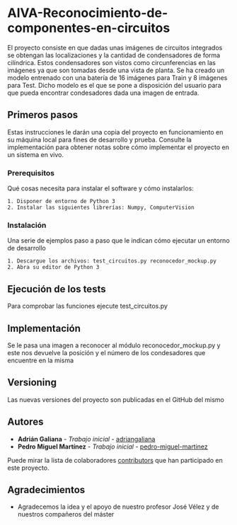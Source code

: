 # AIVA-Reconocimiento-de-componentes-en-circuitos
El proyecto consiste en que dadas unas imágenes de circuitos integrados se obtengan las localizaciones y la cantidad de condensadores de forma cilíndrica. Estos condensadores son vistos como circunferencias en las imágenes ya que son tomadas desde una vista de planta. Se ha creado un modelo entrenado con una batería de 16 imágenes para Train y 8 imágenes para Test. Dicho modelo es el que se pone a disposición del usuario para que pueda encontrar condesadores dada una imagen de entrada.

## Primeros pasos

Estas instrucciones le darán una copia del proyecto en funcionamiento en su máquina local para fines de desarrollo y prueba. Consulte la implementación para obtener notas sobre cómo implementar el proyecto en un sistema en vivo.

### Prerequisitos

Qué cosas necesita para instalar el software y cómo instalarlos:

```
1. Disponer de entorno de Python 3
2. Instalar las siguientes librerías: Numpy, ComputerVision
```

### Instalación

Una serie de ejemplos paso a paso que le indican cómo ejecutar un entorno de desarrollo

```
1. Descargue los archivos: test_circuitos.py reconocedor_mockup.py
2. Abra su editor de Python 3
```

## Ejecución de los tests

Para comprobar las funciones ejecute test_circuitos.py

## Implementación

Se le pasa una imagen a reconocer al módulo reconocedor_mockup.py y este nos devuelve la posición y el número de los condesadores que encuentre en la misma

## Versioning

Las nuevas versiones del proyecto son publicadas en el GitHub del mismo

## Autores

* **Adrián Galiana** - *Trabajo inicial* - [adriangaliana](https://github.com/adriangaliana)
* **Pedro Miguel Martínez** - *Trabajo inicial* - [pedro-miguel-martinez](https://github.com/pedro-miguel-martinez)

Puede mirar la lista de colaboradores [contributors](https://github.com/adriangaliana/AIVA-Reconocimiento-de-componentes-en-circuitos/contributors) que han participado en este proyecto.

## Agradecimientos

* Agradecemos la idea y el apoyo de nuestro profesor José Vélez y de nuestros compañeros del máster
